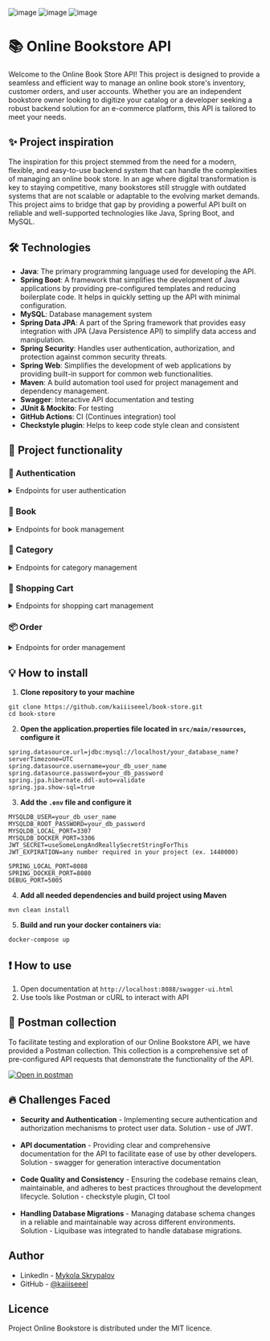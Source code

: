 ![image](https://img.shields.io/badge/Java-17-blue) 
![image](https://img.shields.io/badge/Spring_Boot-3.2-Green)
![image](https://img.shields.io/badge/License-MIT-orange)


# 📚 Online Bookstore API
Welcome to the Online Book Store API!
This project is designed to provide a seamless and efficient way to manage an online book store's inventory, customer orders, and user accounts.
Whether you are an independent bookstore owner looking to digitize your catalog or a developer seeking a robust backend solution for an e-commerce platform,
this API is tailored to meet your needs.

## ✨ Project inspiration
The inspiration for this project stemmed from the need for a modern, flexible, and easy-to-use backend system that can handle the complexities
of managing an online book store. In an age where digital transformation is key to staying competitive, many bookstores still struggle with outdated systems
that are not scalable or adaptable to the evolving market demands. This project aims to bridge that gap by providing a powerful API built on reliable and well-supported
technologies like Java, Spring Boot, and MySQL.

## 🛠️ Technologies
- **Java**: The primary programming language used for developing the API. 
- **Spring Boot**: A framework that simplifies the development of Java applications by providing pre-configured templates and reducing boilerplate code. It helps in quickly setting up the API with minimal configuration.
- **MySQL**: Database management system
- **Spring Data JPA**: A part of the Spring framework that provides easy integration with JPA (Java Persistence API) to simplify data access and manipulation.
- **Spring Security**: Handles user authentication, authorization, and protection against common security threats.
- **Spring Web**: Simplifies the development of web applications by providing built-in support for common web functionalities.
- **Maven**: A build automation tool used for project management and dependency management.
- **Swagger**: Interactive API documentation and testing
- **JUnit & Mockito**: For testing
- **GitHub Actions**: CI (Continues integration) tool
- **Checkstyle plugin**: Helps to keep code style clean and consistent

## 🚀 Project functionality

### 🔑 Authentication

<details>
<summary>Endpoints for user authentication</summary>

- **Register a new user**
    - Request: `POST /api/auth/registration`
- **Login user**
    - Request: `POST /api/auth/login`
</details>



### 📖 Book
<details>
<summary>Endpoints for book management</summary>

- User endpoints
    - **Get all books**
        - Request: `GET /api/books`
    - **Get a specific book by ID**
        - Request: `GET /api/books/{id}`
- Admin endpoints
    - **Add new book**
        - Request: `POST /api/books`
    - **Update existing book**
        - Request: `PUT /api/books/{id}`
    - **Delete book** 
        - Request: `DELETE /api/books/{id}`
</details>

### 📂 Category
<details>
<summary>Endpoints for category management</summary>

- User endpoints
    - **Get all categories**
        - Request: `GET /api/categories`
    - **Get a specific category by ID**
        - Request: `GET /api/categories/{id}`
    - **Get all books with a specific category**
        - Request: `GET /api/categories/{id}/books`
- Admin endpoints
    - **Add new category**
        - Request: `POST /api/categories`
    - **Update existing category**
        - Request: `PUT /api/categories/{id}`
    - **Delete category**
        - Request: `DELETE /api/categories/{id}`
</details>

### 🛒 Shopping Cart
<details>
<summary>Endpoints for shopping cart management</summary>

- User endpoints
    - **Get shopping cart**
        - Request: `GET /api/cart`
    - **Add a book to a shopping cart**
        - Request: `POST /api/cart`
    - **Update item quantity in shopping cart**
        - Request: `PUT /api/cart-items/{cartItemId}`
    - **Delete item from shopping cart**
        - Request: `DELETE /api/cart-items/{cartItemId}`
</details>

### 📦 Order
<details>
<summary>Endpoints for order management</summary>

- User endpoints
    - **Get all orders**
        - Request: `GET /api/orders`
    - **Get all items of an order**
        - Request: `GET /api/{orderId}/items`
    - **Get a specific item of a specific order**
        - Request: `GET /api/{orderId}/items/{orderItemId}`
    - **Create a new order**
        - Request: `POST /api/orders`
- Admin endpoints
    - **Update order status**
        - Request: `PATCH /api/orders/{orderId}`
</details>


## 💡 How to install

1. **Clone repository to your machine**
```shell
git clone https://github.com/kaiiiseeel/book-store.git
cd book-store
```
2. **Open the application.properties file located in `src/main/resources`, configure it**
```properties
spring.datasource.url=jdbc:mysql://localhost/your_database_name?serverTimezone=UTC
spring.datasource.username=your_db_user_name
spring.datasource.password=your_db_password
spring.jpa.hibernate.ddl-auto=validate
spring.jpa.show-sql=true
```

3. **Add the `.env` file and configure it**
```properties
MYSQLDB_USER=your_db_user_name
MYSQLDB_ROOT_PASSWORD=your_db_password
MYSQLDB_LOCAL_PORT=3307
MYSQLDB_DOCKER_PORT=3306
JWT_SECRET=useSomeLongAndReallySecretStringForThis
JWT_EXPIRATION=any number required in your project (ex. 1440000)

SPRING_LOCAL_PORT=8088
SPRING_DOCKER_PORT=8080
DEBUG_PORT=5005
```

4. **Add all needed dependencies and build project using Maven**
```shell
mvn clean install
```

5. **Build and run your docker containers via:**
```shell
docker-compose up
```

## ❗ How to use

1. Open documentation at `http://localhost:8088/swagger-ui.html`
2. Use tools like Postman or cURL to interact with API

## 🏣 Postman collection

To facilitate testing and exploration of our Online Bookstore API, we have provided a Postman collection. This collection is a comprehensive set of pre-configured API requests that demonstrate the functionality of the API. 

[![Open in postman](https://run.pstmn.io/button.svg)](https://www.postman.com/flight-cosmonaut-8680004/workspace/kaiiiseeel/collection/34443387-258e23b2-2831-4b7f-a5e7-7ac546ccdb80?action=share&creator=34443387)

## 🔥 Challenges Faced

- **Security and Authentication** - Implementing secure authentication and authorization mechanisms to protect user data. Solution - use of JWT.
<br></br>
- **API documentation** - Providing clear and comprehensive documentation for the API to facilitate ease of use by other developers. Solution - swagger for generation interactive documentation
<br></br>
- **Code Quality and Consistency** - Ensuring the codebase remains clean, maintainable, and adheres to best practices throughout the development lifecycle. Solution - checkstyle plugin, CI tool
<br></br>
- **Handling Database Migrations** - Managing database schema changes in a reliable and maintainable way across different environments. Solution - Liquibase was integrated to handle database migrations. 

## Author

- LinkedIn - [Mykola Skrypalov](https://www.linkedin.com/in/mykola-skrypalov-978492257/)
- GitHub - [@kaiiiseeel](https://github.com/kaiiiseeel)

## Licence

Project Online Bookstore is distributed under the MIT licence.

